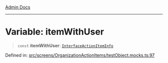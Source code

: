 [Admin Docs](/)

***

# Variable: itemWithUser

> `const` **itemWithUser**: [`InterfaceActionItemInfo`](utils\interfaces\README\interfaces\InterfaceActionItemInfo.md)

Defined in: [src/screens/OrganizationActionItems/testObject.mocks.ts:97](https://github.com/PalisadoesFoundation/talawa-admin/blob/main/src/screens/OrganizationActionItems/testObject.mocks.ts#L97)
